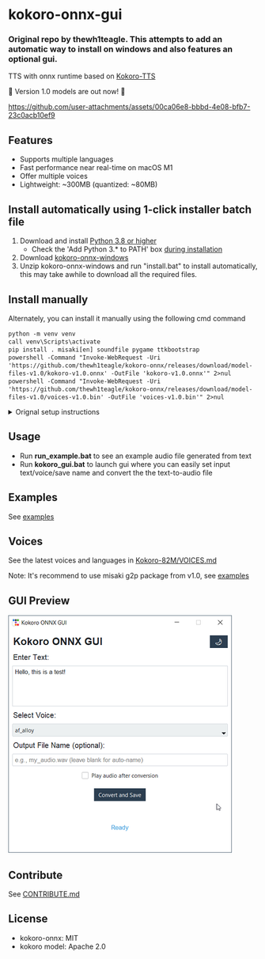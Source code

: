# kokoro-onnx-gui

### Original repo by thewh1teagle. This attempts to add an automatic way to install on windows and also features an optional gui. 

TTS with onnx runtime based on [Kokoro-TTS](https://huggingface.co/spaces/hexgrad/Kokoro-TTS)

🚀 Version 1.0 models are out now! 🎉

https://github.com/user-attachments/assets/00ca06e8-bbbd-4e08-bfb7-23c0acb10ef9

## Features

- Supports multiple languages 
- Fast performance near real-time on macOS M1
- Offer multiple voices
- Lightweight: ~300MB (quantized: ~80MB)

## Install automatically using 1-click installer batch file
1) Download and install [Python 3.8 or higher](https://www.python.org/downloads/release/python-3106/)  
   - Check the 'Add Python 3.* to PATH' box [during installation](audio2vmd/img/pathbox.jpg)
2) Download [kokoro-onnx-windows](https://github.com/EliseWindbloom/kokoro-onnx-windows/archive/refs/heads/main.zip)
3) Unzip kokoro-onnx-windows and run "install.bat" to install automatically, this may take awhile to download all the required files.

## Install manually
Alternately, you can install it manually using the following cmd command
```
python -m venv venv
call venv\Scripts\activate
pip install . misaki[en] soundfile pygame ttkbootstrap
powershell -Command "Invoke-WebRequest -Uri 'https://github.com/thewh1teagle/kokoro-onnx/releases/download/model-files-v1.0/kokoro-v1.0.onnx' -OutFile 'kokoro-v1.0.onnx'" 2>nul
powershell -Command "Invoke-WebRequest -Uri 'https://github.com/thewh1teagle/kokoro-onnx/releases/download/model-files-v1.0/voices-v1.0.bin' -OutFile 'voices-v1.0.bin'" 2>nul
```

<details>
<summary>Orignal setup instructions</summary>
## Setup

```console
pip install -U kokoro-onnx
```

Instructions

1. Install [uv](https://docs.astral.sh/uv/getting-started/installation) for isolated Python (Recommend).

Basically open the terminal (PowerShell / Bash) and run the command listed in their website.

_Note: you don't have to use `uv`. but it just make things much simpler. You can use regular Python as well._

2. Create new project folder (you name it)
3. Run in the project folder

```console
uv init -p 3.12
uv add kokoro-onnx soundfile
```

4. Paste the contents of [`examples/save.py`](https://github.com/thewh1teagle/kokoro-onnx/blob/main/examples/save.py) in `hello.py`
5. Download the files [`kokoro-v1.0.onnx`](https://github.com/thewh1teagle/kokoro-onnx/releases/download/model-files-v1.0/kokoro-v1.0.onnx), and [`voices-v1.0.bin`](https://github.com/thewh1teagle/kokoro-onnx/releases/download/model-files-v1.0/voices-v1.0.bin) and place them in the same directory.
6. Run

```console
uv run hello.py
```

You can edit the text in `hello.py`

That's it! `audio.wav` should be created.

</details>

## Usage
- Run **run_example.bat** to see an example audio file generated from text
- Run **kokoro_gui.bat** to launch gui where you can easily set input text/voice/save name and convert the the text-to-audio file

## Examples

See [examples](examples)

## Voices

See the latest voices and languages in [Kokoro-82M/VOICES.md](https://huggingface.co/hexgrad/Kokoro-82M/blob/main/VOICES.md)

Note: It's recommend to use misaki g2p package from v1.0, see [examples](examples)

## GUI Preview
![gui1](examples/gui_preview.png)

## Contribute

See [CONTRIBUTE.md](CONTRIBUTE.md)

## License

- kokoro-onnx: MIT
- kokoro model: Apache 2.0
